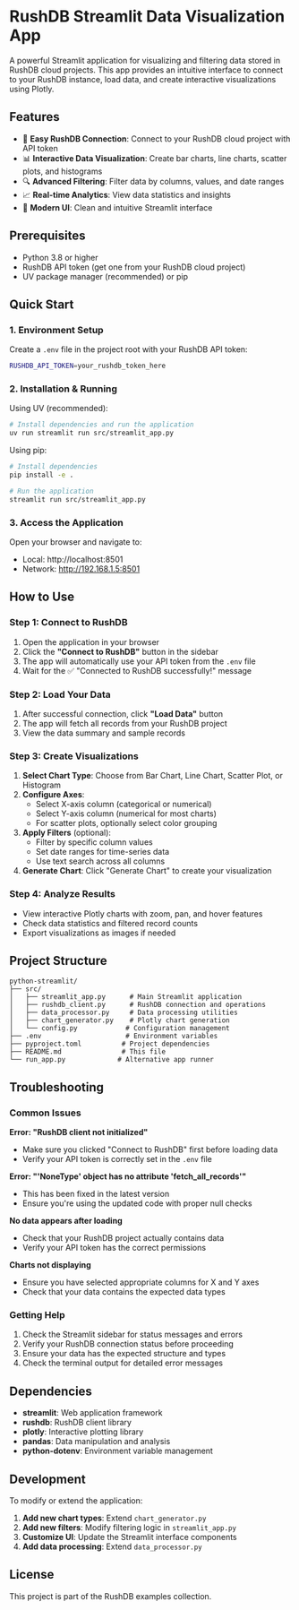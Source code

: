 # RushDB Streamlit Data Visualization App

A powerful Streamlit application for visualizing and filtering data stored in RushDB cloud projects. This app provides an intuitive interface to connect to your RushDB instance, load data, and create interactive visualizations using Plotly.

## Features

- 🔌 **Easy RushDB Connection**: Connect to your RushDB cloud project with API token
- 📊 **Interactive Data Visualization**: Create bar charts, line charts, scatter plots, and histograms
- 🔍 **Advanced Filtering**: Filter data by columns, values, and date ranges
- 📈 **Real-time Analytics**: View data statistics and insights
- 🎨 **Modern UI**: Clean and intuitive Streamlit interface

## Prerequisites

- Python 3.8 or higher
- RushDB API token (get one from your RushDB cloud project)
- UV package manager (recommended) or pip

## Quick Start

### 1. Environment Setup

Create a `.env` file in the project root with your RushDB API token:

```bash
RUSHDB_API_TOKEN=your_rushdb_token_here
```

### 2. Installation & Running

Using UV (recommended):

```bash
# Install dependencies and run the application
uv run streamlit run src/streamlit_app.py
```

Using pip:

```bash
# Install dependencies
pip install -e .

# Run the application
streamlit run src/streamlit_app.py
```

### 3. Access the Application

Open your browser and navigate to:

- Local: http://localhost:8501
- Network: http://192.168.1.5:8501

## How to Use

### Step 1: Connect to RushDB

1. Open the application in your browser
2. Click the **"Connect to RushDB"** button in the sidebar
3. The app will automatically use your API token from the `.env` file
4. Wait for the ✅ "Connected to RushDB successfully!" message

### Step 2: Load Your Data

1. After successful connection, click **"Load Data"** button
2. The app will fetch all records from your RushDB project
3. View the data summary and sample records

### Step 3: Create Visualizations

1. **Select Chart Type**: Choose from Bar Chart, Line Chart, Scatter Plot, or Histogram
2. **Configure Axes**:
   - Select X-axis column (categorical or numerical)
   - Select Y-axis column (numerical for most charts)
   - For scatter plots, optionally select color grouping
3. **Apply Filters** (optional):
   - Filter by specific column values
   - Set date ranges for time-series data
   - Use text search across all columns
4. **Generate Chart**: Click "Generate Chart" to create your visualization

### Step 4: Analyze Results

- View interactive Plotly charts with zoom, pan, and hover features
- Check data statistics and filtered record counts
- Export visualizations as images if needed

## Project Structure

```
python-streamlit/
├── src/
│   ├── streamlit_app.py      # Main Streamlit application
│   ├── rushdb_client.py      # RushDB connection and operations
│   ├── data_processor.py     # Data processing utilities
│   ├── chart_generator.py    # Plotly chart generation
│   └── config.py            # Configuration management
├── .env                     # Environment variables
├── pyproject.toml          # Project dependencies
├── README.md               # This file
└── run_app.py             # Alternative app runner
```

## Troubleshooting

### Common Issues

**Error: "RushDB client not initialized"**

- Make sure you clicked "Connect to RushDB" first before loading data
- Verify your API token is correctly set in the `.env` file

**Error: "'NoneType' object has no attribute 'fetch_all_records'"**

- This has been fixed in the latest version
- Ensure you're using the updated code with proper null checks

**No data appears after loading**

- Check that your RushDB project actually contains data
- Verify your API token has the correct permissions

**Charts not displaying**

- Ensure you have selected appropriate columns for X and Y axes
- Check that your data contains the expected data types

### Getting Help

1. Check the Streamlit sidebar for status messages and errors
2. Verify your RushDB connection status before proceeding
3. Ensure your data has the expected structure and types
4. Check the terminal output for detailed error messages

## Dependencies

- **streamlit**: Web application framework
- **rushdb**: RushDB client library
- **plotly**: Interactive plotting library
- **pandas**: Data manipulation and analysis
- **python-dotenv**: Environment variable management

## Development

To modify or extend the application:

1. **Add new chart types**: Extend `chart_generator.py`
2. **Add new filters**: Modify filtering logic in `streamlit_app.py`
3. **Customize UI**: Update the Streamlit interface components
4. **Add data processing**: Extend `data_processor.py`

## License

This project is part of the RushDB examples collection.
